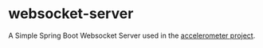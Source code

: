 # websocket-server
A Simple Spring Boot Websocket Server used in the [accelerometer project](https://chadramsey.github.io/accelerometer-pi/).

